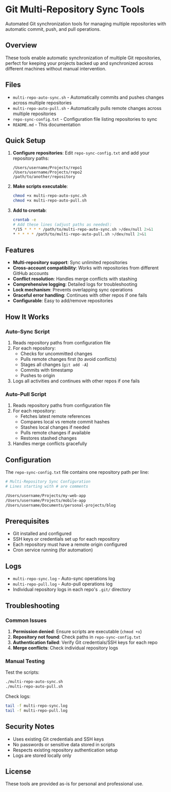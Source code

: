 # Git Multi-Repository Sync Tools

Automated Git synchronization tools for managing multiple repositories with automatic commit, push, and pull operations.

## Overview

These tools enable automatic synchronization of multiple Git repositories, perfect for keeping your projects backed up and synchronized across different machines without manual intervention.

## Files

- `multi-repo-auto-sync.sh` - Automatically commits and pushes changes across multiple repositories
- `multi-repo-auto-pull.sh` - Automatically pulls remote changes across multiple repositories
- `repo-sync-config.txt` - Configuration file listing repositories to sync
- `README.md` - This documentation

## Quick Setup

1. **Configure repositories**:
   Edit `repo-sync-config.txt` and add your repository paths:
   ```
   /Users/username/Projects/repo1
   /Users/username/Projects/repo2
   /path/to/another/repository
   ```

2. **Make scripts executable**:
   ```bash
   chmod +x multi-repo-auto-sync.sh
   chmod +x multi-repo-auto-pull.sh
   ```

3. **Add to crontab**:
   ```bash
   crontab -e
   # Add these lines (adjust paths as needed):
   */15 * * * * /path/to/multi-repo-auto-sync.sh >/dev/null 2>&1
   * * * * * /path/to/multi-repo-auto-pull.sh >/dev/null 2>&1
   ```

## Features

- **Multi-repository support**: Sync unlimited repositories
- **Cross-account compatibility**: Works with repositories from different GitHub accounts
- **Conflict resolution**: Handles merge conflicts with stashing
- **Comprehensive logging**: Detailed logs for troubleshooting
- **Lock mechanism**: Prevents overlapping sync operations
- **Graceful error handling**: Continues with other repos if one fails
- **Configurable**: Easy to add/remove repositories

## How It Works

### Auto-Sync Script
1. Reads repository paths from configuration file
2. For each repository:
   - Checks for uncommitted changes
   - Pulls remote changes first (to avoid conflicts)
   - Stages all changes (`git add -A`)
   - Commits with timestamp
   - Pushes to origin
3. Logs all activities and continues with other repos if one fails

### Auto-Pull Script
1. Reads repository paths from configuration file
2. For each repository:
   - Fetches latest remote references
   - Compares local vs remote commit hashes
   - Stashes local changes if needed
   - Pulls remote changes if available
   - Restores stashed changes
3. Handles merge conflicts gracefully

## Configuration

The `repo-sync-config.txt` file contains one repository path per line:

```bash
# Multi-Repository Sync Configuration
# Lines starting with # are comments

/Users/username/Projects/my-web-app
/Users/username/Projects/mobile-app
/Users/username/Documents/personal-projects/blog
```

## Prerequisites

- Git installed and configured
- SSH keys or credentials set up for each repository
- Each repository must have a remote origin configured
- Cron service running (for automation)

## Logs

- `multi-repo-sync.log` - Auto-sync operations log
- `multi-repo-pull.log` - Auto-pull operations log
- Individual repository logs in each repo's `.git/` directory

## Troubleshooting

### Common Issues

1. **Permission denied**: Ensure scripts are executable (`chmod +x`)
2. **Repository not found**: Check paths in `repo-sync-config.txt`
3. **Authentication failed**: Verify Git credentials/SSH keys for each repo
4. **Merge conflicts**: Check individual repository logs

### Manual Testing

Test the scripts:
```bash
./multi-repo-auto-sync.sh
./multi-repo-auto-pull.sh
```

Check logs:
```bash
tail -f multi-repo-sync.log
tail -f multi-repo-pull.log
```

## Security Notes

- Uses existing Git credentials and SSH keys
- No passwords or sensitive data stored in scripts
- Respects existing repository authentication setup
- Logs are stored locally only

## License

These tools are provided as-is for personal and professional use.